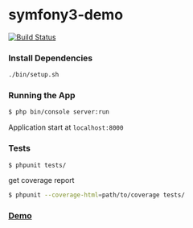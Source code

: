# symfony3-demo

[![Build Status](https://travis-ci.org/squarer/symfony3-demo.svg?branch=master)](https://travis-ci.org/squarer/symfony3-demo)

### Install Dependencies
``` bash
./bin/setup.sh
```

### Running the App
``` bash
$ php bin/console server:run
```
Application start at `localhost:8000`

### Tests
``` bash
$ phpunit tests/
```
get coverage report
``` bash
$ phpunit --coverage-html=path/to/coverage tests/
```

### [Demo](http://52.39.102.96:8080/)
